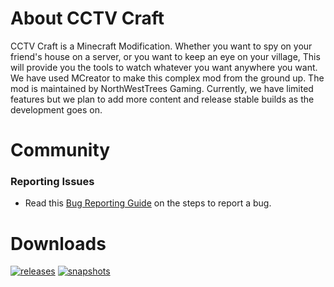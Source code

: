 # About CCTV Craft
CCTV Craft is a Minecraft Modification. Whether you want to spy on your friend's house on a server, or you want to keep an eye on your village, This will provide you the tools to watch whatever you want anywhere you want. We have used MCreator to make this complex mod from the ground up. The mod is maintained by NorthWestTrees Gaming. Currently, we have limited features but we plan to add more content and release stable builds as the development goes on.

# Community
### Reporting Issues
* Read this [Bug Reporting Guide](https://github.com/cctvcraft/modification/wiki/Bug-Reporting-Guide) on the steps to report a bug.

# Downloads
[![releases](https://user-images.githubusercontent.com/47284617/114111474-f64dbd80-988e-11eb-8c19-eccdf70902a8.png)](https://github.com/cctvcraft/modification/wiki/Stable-Releases) [![snapshots](https://user-images.githubusercontent.com/47284617/114111608-517fb000-988f-11eb-8d0f-f8667d213f12.png)](https://github.com/cctvcraft/modification/wiki/Unstable-Releases)
